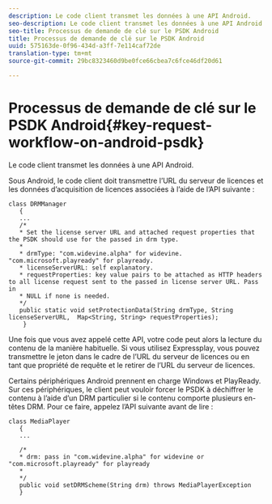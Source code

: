 ```yaml
---
description: Le code client transmet les données à une API Android.
seo-description: Le code client transmet les données à une API Android.
seo-title: Processus de demande de clé sur le PSDK Android
title: Processus de demande de clé sur le PSDK Android
uuid: 575163de-0f96-434d-a3ff-7e114caf72de
translation-type: tm+mt
source-git-commit: 29bc8323460d9be0fce66cbea7c6fce46df20d61

---
```



# Processus de demande de clé sur le PSDK Android{#key-request-workflow-on-android-psdk}

Le code client transmet les données à une API Android.

Sous Android, le code client doit transmettre l’URL du serveur de licences et les données d’acquisition de licences associées à l’aide de l’API suivante :

```
class DRMManager 
   { 
   ... 
   /* 
   * Set the license server URL and attached request properties that the PSDK should use for the passed in drm type.  
   * 
   * drmType: "com.widevine.alpha" for widevine. "com.microsoft.playready" for playready. 
   * licenseServerURL: self explanatory.  
   * requestProperties: key value pairs to be attached as HTTP headers to all license request sent to the passed in license server URL. Pass in 
   * NULL if none is needed.  
   */ 
   public static void setProtectionData(String drmType, String licenseServerURL,  Map<String, String> requestProperties); 
    }
```

Une fois que vous avez appelé cette API, votre code peut alors la lecture du contenu de la manière habituelle. Si vous utilisez Expressplay, vous pouvez transmettre le jeton dans le cadre de l’URL du serveur de licences ou en tant que propriété de requête et le retirer de l’URL du serveur de licences.

Certains périphériques Android prennent en charge Windows et PlayReady. Sur ces périphériques, le client peut vouloir forcer le PSDK à déchiffrer le contenu à l’aide d’un DRM particulier si le contenu comporte plusieurs en-têtes DRM. Pour ce faire, appelez l’API suivante avant de lire :

```
class MediaPlayer 
   { 
   ... 
    
   /* 
   * drm: pass in "com.widevine.alpha" for widevine or "com.microsoft.playready" for playready 
   * 
   */ 
   public void setDRMScheme(String drm) throws MediaPlayerException 
   }
```

